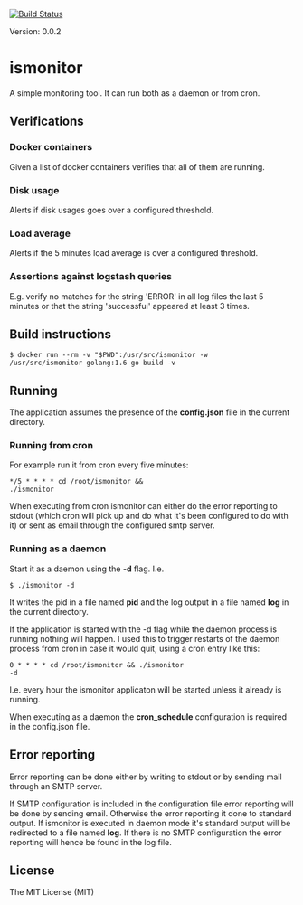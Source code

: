 [![Build Status](https://travis-ci.org/joakim666/ismonitor.svg)](https://travis-ci.org/joakim666/ismonitor)

Version: 0.0.2

# ismonitor

A simple monitoring tool. It can run both as a daemon or from cron.

## Verifications

### Docker containers

Given a list of docker containers verifies that all of them are running.

### Disk usage

Alerts if disk usages goes over a configured threshold.

### Load average

Alerts if the 5 minutes load average is over a configured threshold.

### Assertions against logstash queries

E.g. verify no matches for the string 'ERROR' in all log files the last 5 minutes or that the string 'successful' 
appeared at least 3 times.


## Build instructions

<code>$ docker run --rm -v "$PWD":/usr/src/ismonitor -w /usr/src/ismonitor golang:1.6 go build -v</code>


## Running

The application assumes the presence of the **config.json** file in the current directory.

### Running from cron

For example run it from cron every five minutes:

<code>*/5 *  *   *   *     cd /root/ismonitor && ./ismonitor</code>

When executing from cron ismonitor can either do the error reporting to stdout (which cron will pick up and do what
it's been configured to do with it) or sent as email through the configured smtp server.

### Running as a daemon

Start it as a daemon using the **-d** flag. I.e.

<code>$ ./ismonitor -d</code>

It writes the pid in a file named **pid** and the log output in a file named **log** in the current directory.

If the application is started with the -d flag while the daemon process is running nothing will happen. I used this
to trigger restarts of the daemon process from cron in case it would quit, using a cron entry like this:

<code>0 *  *   *   *     cd /root/ismonitor && ./ismonitor -d</code>

I.e. every hour the ismonitor applicaton will be started unless it already is running.

When executing as a daemon the **cron_schedule** configuration is required in the config.json file.

## Error reporting

Error reporting can be done either by writing to stdout or by sending mail through an SMTP server.

If SMTP configuration is included in the configuration file error reporting will be done by sending email. Otherwise the error reporting it done to standard output. If ismonitor is executed in daemon mode it's standard output will be redirected to a file named **log**. If there is no SMTP configuration the error reporting will hence be found in the log file. 


## License

The MIT License (MIT)


